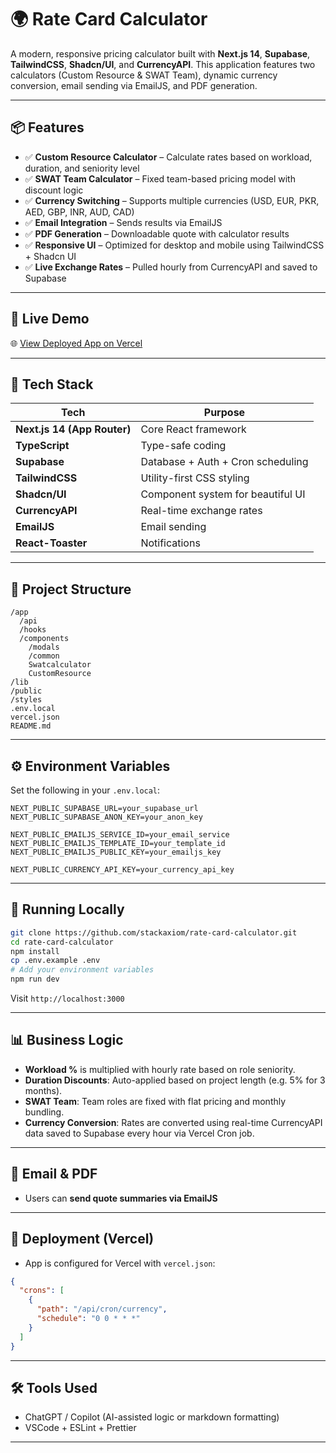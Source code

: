 # 🌍 Rate Card Calculator

A modern, responsive pricing calculator built with **Next.js 14**, **Supabase**, **TailwindCSS**, **Shadcn/UI**, and **CurrencyAPI**. This application features two calculators (Custom Resource & SWAT Team), dynamic currency conversion, email sending via EmailJS, and PDF generation.

---

## 📦 Features

- ✅ **Custom Resource Calculator** – Calculate rates based on workload, duration, and seniority level
- ✅ **SWAT Team Calculator** – Fixed team-based pricing model with discount logic
- ✅ **Currency Switching** – Supports multiple currencies (USD, EUR, PKR, AED, GBP, INR, AUD, CAD)
- ✅ **Email Integration** – Sends results via EmailJS
- ✅ **PDF Generation** – Downloadable quote with calculator results
- ✅ **Responsive UI** – Optimized for desktop and mobile using TailwindCSS + Shadcn UI
- ✅ **Live Exchange Rates** – Pulled hourly from CurrencyAPI and saved to Supabase

---

## 🚀 Live Demo

🌐 [View Deployed App on Vercel](https://rate-card-calculator-ten.vercel.app/)

---

## 🧠 Tech Stack

| Tech | Purpose |
|------|---------|
| **Next.js 14 (App Router)** | Core React framework |
| **TypeScript** | Type-safe coding |
| **Supabase** | Database + Auth + Cron scheduling |
| **TailwindCSS** | Utility-first CSS styling |
| **Shadcn/UI** | Component system for beautiful UI |
| **CurrencyAPI** | Real-time exchange rates |
| **EmailJS** | Email sending |
| **React-Toaster** | Notifications |

---

## 🧩 Project Structure

```
/app
  /api
  /hooks
  /components
    /modals
    /common
    Swatcalculator
    CustomResource
/lib
/public
/styles
.env.local
vercel.json
README.md
```

---

## ⚙️ Environment Variables

Set the following in your `.env.local`:

```env
NEXT_PUBLIC_SUPABASE_URL=your_supabase_url
NEXT_PUBLIC_SUPABASE_ANON_KEY=your_anon_key

NEXT_PUBLIC_EMAILJS_SERVICE_ID=your_email_service
NEXT_PUBLIC_EMAILJS_TEMPLATE_ID=your_template_id
NEXT_PUBLIC_EMAILJS_PUBLIC_KEY=your_emailjs_key

NEXT_PUBLIC_CURRENCY_API_KEY=your_currency_api_key
```

---

## 🧪 Running Locally

```bash
git clone https://github.com/stackaxiom/rate-card-calculator.git
cd rate-card-calculator
npm install
cp .env.example .env
# Add your environment variables
npm run dev
```

Visit `http://localhost:3000`

---

## 📊 Business Logic

- **Workload %** is multiplied with hourly rate based on role seniority.
- **Duration Discounts**: Auto-applied based on project length (e.g. 5% for 3 months).
- **SWAT Team**: Team roles are fixed with flat pricing and monthly bundling.
- **Currency Conversion**: Rates are converted using real-time CurrencyAPI data saved to Supabase every hour via Vercel Cron job.

---

## 📩 Email & PDF

- Users can **send quote summaries via EmailJS**

---

## 📁 Deployment (Vercel)

- App is configured for Vercel with `vercel.json`:
```json
{
  "crons": [
    {
      "path": "/api/cron/currency",
      "schedule": "0 0 * * *"
    }
  ]
}
```

---

## 🛠️ Tools Used

- ChatGPT / Copilot (AI-assisted logic or markdown formatting)
- VSCode + ESLint + Prettier

---
